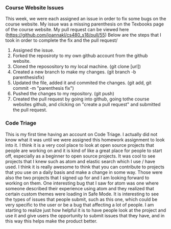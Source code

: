 
### Course Website Issues
This week, we were each assigned an issue in order to fix some bugs on the course website. My issue was a missing parenthesis on the Texbooks page of the course website. My pull request can be viewed here (https://github.com/joannakl/cs480_s18/pull/55)
Below are the steps that I took in order to complete the fix and the pull request/
1. Assigned the issue.
2. Forked the reposiroty to my own github account from the github website.
3. Cloned the reposository to my local machine. (git clone [url])
4. Created a new branch to make my changes. (git branch -b parenthesisfix)
5. Updated the file, added it and commited the changes. (git add, git commit -m "parenthesis fix")
6. Pushed the changes to my repository. (git push) 
7. Created the pull request by going into github, going tothe course websites github, and clicking on "create a pull request" and submitted the pull request. 

### Code Triage 
This is my first time having an account on Code Triage. I actually did not know what it was until we were assigned this homework assignment to look into it. I think it is a very cool place to look at open source projects that people are working on and it is kind of like a great place for people to start off, especially as a beginner to open source projects. It was cool to see projects that I knew such as atom and elastic search which I use / have used. I think it is really awesome to think that you can contribute to projects that you use on a daily basis and make a change in some way. Those were also the two projects that I signed up for and I am looking forward to working on them. One interesting bug that I saw for atom was one where someone described their experience using atom and they realized that certain custom themes were loading in Safe Mode. It is interesting to see the types of issues that people submit, such as this one, which could be very specific to the user or be a bug that affecting a lot of people. I am starting to realize just how helpful it is to have people look at the project and use it and give users the opportunity to submit issues that they have, and in this way this helps make the product better. 
